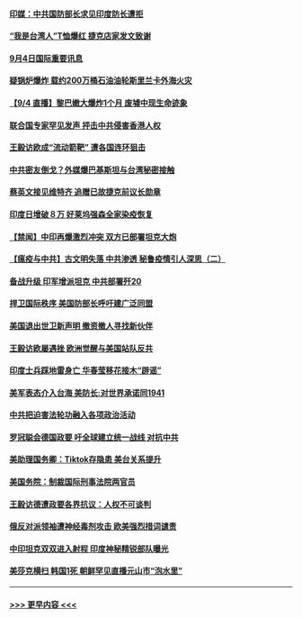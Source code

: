#### [印媒：中共国防部长求见印度防长遭拒](../pages/prog202/a102933440.md?t=09042102) 
#### [“我是台湾人”T恤爆红 捷克店家发文致谢](../pages/prog202/a102933597.md?t=09042102) 
#### [9月4日国际重要讯息](../pages/prog202/a102933594.md?t=09042102) 
#### [疑锅炉爆炸 载约200万桶石油油轮斯里兰卡外海火灾](../pages/prog202/a102933560.md?t=09042102) 
#### [【9/4 直播】黎巴嫩大爆炸1个月 废墟中现生命迹象](../pages/prog202/a102933564.md?t=09042102) 
#### [联合国专家罕见发声 抨击中共侵害香港人权](../pages/prog202/a102933538.md?t=09042102) 
#### [王毅访欧成“流动箭靶” 遭各国连环狙击](../pages/prog202/a102933444.md?t=09042102) 
#### [中共密友倒戈？外媒爆巴基斯坦与台湾秘密接触](../pages/prog202/a102933429.md?t=09042102) 
#### [蔡英文接见维特齐 追赠已故捷克前议长勋章](../pages/prog202/a102933321.md?t=09042102) 
#### [印度日增破８万 好莱坞强森全家染疫恢复](../pages/prog202/a102932978.md?t=09042102) 
#### [【禁闻】中印再爆激烈冲突 双方已部署坦克大炮](../pages/prog202/a102933217.md?t=09042102) 
#### [【瘟疫与中共】古文明失落 中共渗透 秘鲁疫情引人深思（二）](../pages/prog202/a102932941.md?t=09042102) 
#### [备战升级 印军增派坦克 中共部署歼20](../pages/prog202/a102933154.md?t=09042102) 
#### [捍卫国际秩序 美国防部长呼吁建广泛同盟](../pages/prog202/a102933181.md?t=09042102) 
#### [美国退出世卫新声明 撤资撤人寻找新伙伴](../pages/prog202/a102933130.md?t=09042102) 
#### [王毅访欧屡遇挫 欧洲觉醒与美国站队反共](../pages/prog202/a102933095.md?t=09042102) 
#### [印度士兵踩地雷身亡 华春莹移花接木“辟谣”](../pages/prog202/a102932977.md?t=09042102) 
#### [美军表态介入台海 美防长:对世界承诺同1941](../pages/prog202/a102933043.md?t=09042102) 
#### [中共把迫害法轮功融入各项政治活动](../pages/prog202/a102932998.md?t=09042102) 
#### [罗冠聪会德国政要 吁全球建立统一战线 对抗中共](../pages/prog202/a102933001.md?t=09042102) 
#### [美助理国务卿：Tiktok存隐患 美台关系提升](../pages/prog202/a102932999.md?t=09042102) 
#### [美国务院：制裁国际刑事法院两官员](../pages/prog202/a102932971.md?t=09042102) 
#### [王毅访德遭政要各界抗议：人权不可谈判](../pages/prog202/a102932926.md?t=09042102) 
#### [俄反对派领袖遭神经毒剂攻击 欧美强烈措词谴责](../pages/prog202/a102932836.md?t=09042102) 
#### [中印坦克双双进入射程 印度神秘精锐部队曝光](../pages/prog202/a102932846.md?t=09042102) 
#### [美莎克横扫 韩国1死 朝鲜罕见直播元山市“泡水里”](../pages/prog202/a102932737.md?t=09042102) 

----
#### [ >>> 更早内容 <<< ](../indexes/prog202-earlier.md)
